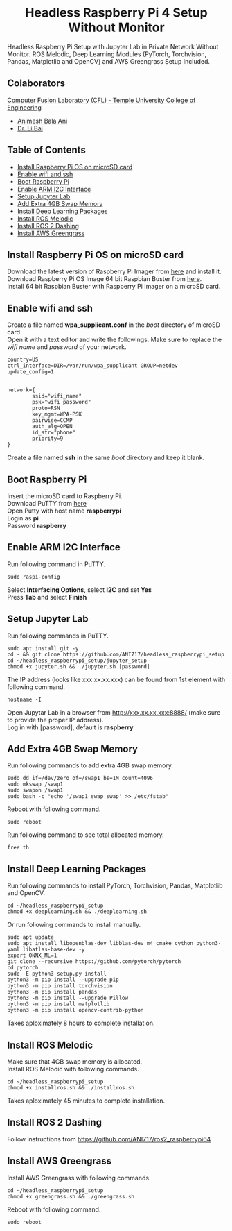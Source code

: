 <p align="center">
  <h1 align="center">Headless Raspberry Pi 4 Setup Without Monitor</h1>
</p>

Headless Raspberry Pi Setup with Jupyter Lab in Private Network Without Monitor. ROS Melodic, Deep Learning Modules (PyTorch, Torchvision, Pandas, Matplotlib and OpenCV) and AWS Greengrass Setup Included.

## Colaborators
[Computer Fusion Laboratory (CFL) - Temple University College of Engineering](https://sites.temple.edu/cflab/people/)
* [Animesh Bala Ani](https://animeshani.com/)
* [Dr. Li Bai](https://engineering.temple.edu/about/faculty-staff/li-bai-lbai)

## Table of Contents  
* [Install Raspberry Pi OS on microSD card](#raspbian) <br/>
* [Enable wifi and ssh](#wifissh) <br/>
* [Boot Raspberry Pi](#boot) <br/>
* [Enable ARM I2C Interface](#i2c) <br/>
* [Setup Jupyter Lab](#jupyter) <br/>
* [Add Extra 4GB Swap Memory](#swap) <br/>
* [Install Deep Learning Packages](#deeplearn) <br/>
* [Install ROS Melodic](#melodic) <br/>
* [Install ROS 2 Dashing](#dashing) <br/>
* [Install AWS Greengrass](#greengrass) <br/>

## Install Raspberry Pi OS on microSD card <a name="raspbian"></a>
Download the latest version of Raspberry Pi Imager from [here](https://www.raspberrypi.org/software/) and install it.<br/>
Download Raspberry Pi OS Image 64 bit Raspbian Buster from [here](https://downloads.raspberrypi.org/raspios_arm64/images/).<br/>
Install 64 bit Raspbian Buster with Raspberry Pi Imager on a microSD card.

## Enable wifi and ssh <a name="wifissh"></a>
Create a file named **wpa_supplicant.conf** in the _boot_ directory of microSD card.<br/>
Open it with a text editor and write the followings. Make sure to replace the _wifi name_ and _password_ of your network.
```
country=US
ctrl_interface=DIR=/var/run/wpa_supplicant GROUP=netdev 
update_config=1


network={
        ssid="wifi_name"
        psk="wifi_password"
        proto=RSN
        key_mgmt=WPA-PSK
        pairwise=CCMP
        auth_alg=OPEN
        id_str="phone"
        priority=9
}
```
Create a file named **ssh** in the same _boot_ directory and keep it blank.

## Boot Raspberry Pi <a name="boot"></a>
Insert the microSD card to Raspberry Pi.<br/>
Download PuTTY from [here](https://www.putty.org/)<br/>
Open Putty with host name **raspberrypi**<br/>
Login as **pi**<br/>
Password **raspberry**<br/>
 
## Enable ARM I2C Interface <a name="i2c"></a>
Run following command in PuTTY.
```
sudo raspi-config
```
Select **Interfacing Options**, select **I2C** and set **Yes**<br/>
Press **Tab** and select **Finish**

## Setup Jupyter Lab <a name="jupyter"></a>
Run following commands in PuTTY.
```
sudo apt install git -y
cd ~ && git clone https://github.com/ANI717/headless_raspberrypi_setup
cd ~/headless_raspberrypi_setup/jupyter_setup
chmod +x jupyter.sh && ./jupyter.sh [password]
```
The IP address (looks like xxx.xx.xx.xxx) can be found from 1st element with following command.
```
hostname -I
```
Open Jupytar Lab in a browser from http://xxx.xx.xx.xxx:8888/ (make sure to provide the proper IP address).<br/>
Log in with [password], default is **raspberry**

## Add Extra 4GB Swap Memory <a name="swap"></a>
Run following commands to add extra 4GB swap memory.
```
sudo dd if=/dev/zero of=/swap1 bs=1M count=4096
sudo mkswap /swap1
sudo swapon /swap1
sudo bash -c "echo '/swap1 swap swap' >> /etc/fstab"
```
Reboot with following command.
```
sudo reboot
```
Run following command to see total allocated memory.<br/>
```
free th
```

## Install Deep Learning Packages <a name="deeplearn"></a>
Run following commands to install PyTorch, Torchvision, Pandas, Matplotlib and OpenCV.
```
cd ~/headless_raspberrypi_setup
chmod +x deeplearning.sh && ./deeplearning.sh
```
Or run following commands to install manually.
```
sudo apt update
sudo apt install libopenblas-dev libblas-dev m4 cmake cython python3-yaml libatlas-base-dev -y
export ONNX_ML=1
git clone --recursive https://github.com/pytorch/pytorch
cd pytorch
sudo -E python3 setup.py install
python3 -m pip install --upgrade pip
python3 -m pip install torchvision
python3 -m pip install pandas
python3 -m pip install --upgrade Pillow
python3 -m pip install matplotlib
python3 -m pip install opencv-contrib-python
```
Takes aploximately 8 hours to complete installation.

## Install ROS Melodic <a name="melodic"></a>
Make sure that 4GB swap memory is allocated.<br/>
Install ROS Melodic with following commands.
```
cd ~/headless_raspberrypi_setup
chmod +x installros.sh && ./installros.sh
```
Takes aploximately 45 minutes to complete installation.

## Install ROS 2 Dashing <a name="dashing"></a>
Follow instructions from https://github.com/ANI717/ros2_raspberrypi64

## Install AWS Greengrass <a name="greengrass"></a>
Install AWS Greengrass with following commands.
```
cd ~/headless_raspberrypi_setup
chmod +x greengrass.sh && ./greengrass.sh
```
Reboot with following command.
```
sudo reboot
```
